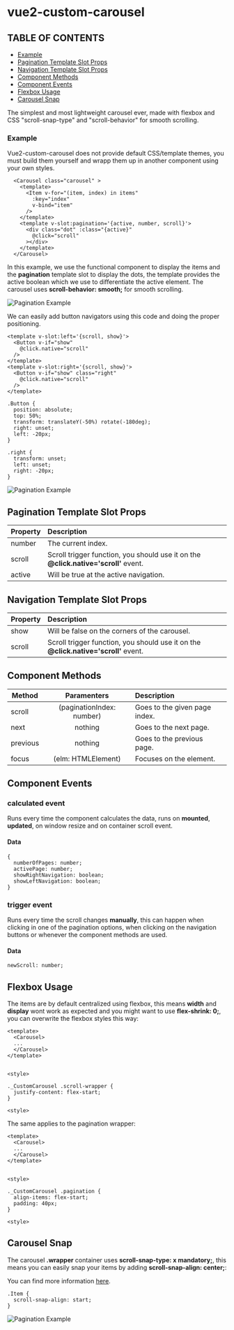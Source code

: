 # vue2-custom-carousel

## TABLE OF CONTENTS
* [Example](#example)
* [Pagination Template Slot Props](#pagination-template-slot-props)
* [Navigation Template Slot Props](#navigation-template-slot-props)
* [Component Methods](#component-methods)
* [Component Events](#component-events)
* [Flexbox Usage](#flexbox-usage)
* [Carousel Snap](#carousel-snap)


The simplest and most lightweight carousel ever, made with flexbox and CSS "scroll-snap-type" and "scroll-behavior" for smooth scrolling.


### Example

Vue2-custom-carousel does not provide default CSS/template themes, you must build them yourself and wrapp them up in another component using your own styles.


```
  <Carousel class="carousel" >
    <template>
      <Item v-for="(item, index) in items"
        :key="index"
        v-bind="item"
      />
    </template>
    <template v-slot:pagination='{active, number, scroll}'>
      <div class="dot" :class="{active}"
        @click="scroll"
      ></div>
    </template>
  </Carousel>
```

In this example, we use the <Item/> functional component to display the items and the **pagination** template slot to display the dots, the template provides the active boolean which we use to differentiate the active element. The carousel uses **scroll-behavior: smooth;** for smooth scrolling.

![Pagination Example](/screenshots/example1.gif)

We can easily add button navigators using this code and doing the proper positioning.

```
<template v-slot:left='{scroll, show}'>
  <Button v-if="show"
    @click.native="scroll"
  />
</template>
<template v-slot:right='{scroll, show}'>
  <Button v-if="show" class="right"
    @click.native="scroll"
  />
</template>
```
```
.Button {
  position: absolute;
  top: 50%;
  transform: translateY(-50%) rotate(-180deg);
  right: unset;
  left: -20px;
}

.right {
  transform: unset;
  left: unset;
  right: -20px;
}
```

![Pagination Example](/screenshots/example2.gif)


## Pagination Template Slot Props

| Property      | Description          |
| ------------- |:-------------|
| number      | The current index. |
| scroll         | Scroll trigger function, you should use it on the **@click.native='scroll'** event. |
| active         | Will be true at the active navigation. |

## Navigation Template Slot Props

| Property      | Description          |
| ------------- |:-------------|
| show      | Will be false on the corners of the carousel. |
| scroll         | Scroll trigger function, you should use it on the **@click.native='scroll'** event. |


## Component Methods 

| Method      | Paramenters | Description          |
| ------------- |:-------------:|:-------------|
| scroll      | (paginationIndex: number) | Goes to the given page index. |
| next         | nothing | Goes to the next page. |
| previous         | nothing | Goes to the previous page. |
| focus         | (elm: HTMLElement) | Focuses on the element. |

## Component Events

### **calculated** event

Runs every time the component calculates the data, runs on **mounted**, **updated**, on window resize and on container scroll event.

#### Data
```
{
  numberOfPages: number;
  activePage: number;
  showRightNavigation: boolean;
  showLeftNavigation: boolean;
}
```


### **trigger** event

Runs every time the scroll changes **manually**, this can happen when clicking in one of the pagination options, when clicking on the navigation buttons or whenever the component methods are used.

#### Data
```
newScroll: number;
```


## Flexbox Usage

The items are by default centralized using flexbox, this means **width** and **display** wont work as expected and you might want to use **flex-shrink: 0;**, you can overwrite the flexbox styles this way:

```
<template>
  <Carousel>
  ...
  </Carousel>
</template>


<style>

._CustomCarousel .scroll-wrapper {
  justify-content: flex-start;
}

<style>
```

The same applies to the pagination wrapper:

```
<template>
  <Carousel>
  ...
  </Carousel>
</template>


<style>

._CustomCarousel .pagination {
  align-items: flex-start;
  padding: 40px;
}

<style>
```


## Carousel Snap

The carousel **.wrapper** container uses **scroll-snap-type: x mandatory;**, this means you can easily snap your items by adding **scroll-snap-align: center;**:

You can find more information [here](https://css-tricks.com/how-to-make-a-css-only-carousel/).

```
.Item {
  scroll-snap-align: start;
}
```

![Pagination Example](/screenshots/example3.gif)

